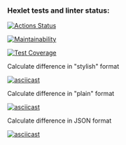 ### Hexlet tests and linter status:
[![Actions Status](https://github.com/xushaha/java-project-71/workflows/hexlet-check/badge.svg)](https://github.com/xushaha/java-project-71/actions)

[![Maintainability](https://api.codeclimate.com/v1/badges/9bc7fe93bfcb11c64096/maintainability)](https://codeclimate.com/github/xushaha/java-project-71/maintainability)

[![Test Coverage](https://api.codeclimate.com/v1/badges/9bc7fe93bfcb11c64096/test_coverage)](https://codeclimate.com/github/xushaha/java-project-71/test_coverage)


Calculate difference in "stylish" format

[![asciicast](https://asciinema.org/a/1cJ4bgTS8pssQg6PD9KnPPz9I.svg)](https://asciinema.org/a/1cJ4bgTS8pssQg6PD9KnPPz9I)



Calculate difference in "plain" format

[![asciicast](https://asciinema.org/a/f5BI3qMzw1kmd0ptvPcmu6uc4.svg)](https://asciinema.org/a/f5BI3qMzw1kmd0ptvPcmu6uc4)


Calculate difference in JSON format

[![asciicast](https://asciinema.org/a/tfbL4z1L22j93QtmFJrwrmkj2.svg)](https://asciinema.org/a/tfbL4z1L22j93QtmFJrwrmkj2)
